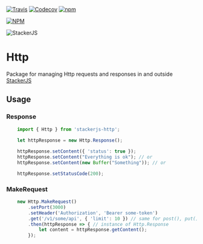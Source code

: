 [![Travis](https://img.shields.io/travis/parpeoficial/stackerjs-http.svg)](https://travis-ci.org/parpeoficial/stackerjs)
[![Codecov](https://codecov.io/gh/parpeoficial/stackerjs-http/branch/master/graph/badge.svg)](https://codecov.io/gh/parpeoficial/stackerjs)
[![npm](https://img.shields.io/npm/dt/stackerjs-http.svg)](https://www.npmjs.com/package/stackerjs)

[![NPM](https://nodei.co/npm/stackerjs-http.png?downloads=true&downloadRank=true&stars=true)](https://nodei.co/npm/stackerjs/)

![StackerJS](https://s3-sa-east-1.amazonaws.com/parpe.prod/StackerJS-logo.png)

# Http
Package for managing Http requests and responses in and outside [StackerJS](https://github.com/parpeoficial/stackerjs)

## Usage

### Response
```javascript
    import { Http } from 'stackerjs-http';

    let httpResponse = new Http.Response();
    
    httpResponse.setContent({ 'status': true });
    httpResponse.setContent("Everything is ok"); // or
    httpResponse.setContent(new Buffer("Something")); // or

    httpResponse.setStatusCode(200);
```

### MakeRequest
```javascript
    new Http.MakeRequest()
        .setPort(3000)
        .setHeader('Authorization', 'Bearer some-token')
        .get('/v1/some/api', { 'limit': 10 }) // same for post(), put(), delete() or patch()
        .then(httpResponse => { // instance of Http.Response
            let content = httpResponse.getContent();
        });
```